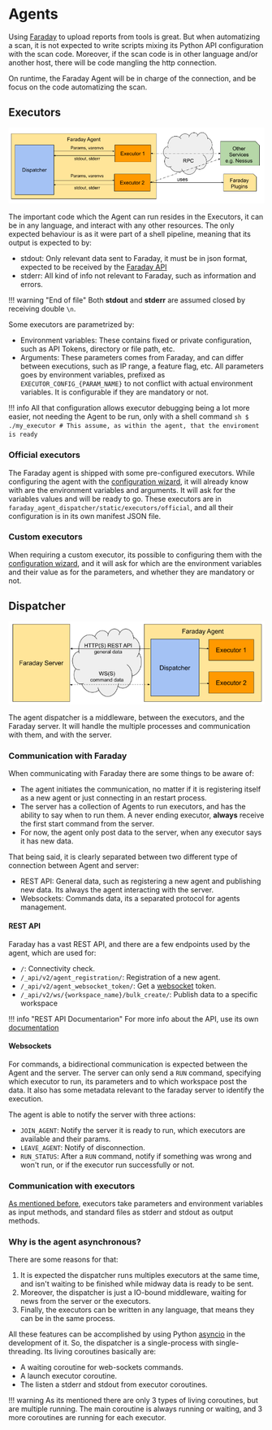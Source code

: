 # Agents

Using [Faraday][faraday] to upload reports from tools is great. But when
 automatizing a scan, it is not expected to write scripts mixing its Python API
 configuration with the scan code. Moreover, if the scan code is in other
 language and/or another host, there will be code mangling the http connection.

On runtime, the Faraday Agent will be in charge of the connection, and be focus
 on the code automatizing the scan.

## Executors

![Architecture executors](../images/arch_executors.png)

The important code which the Agent can run resides in the Executors, it can
 be in any language, and interact with any other resources. The only expected
 behaviour is as it were part of a shell pipeline, meaning that its output
 is expected to by:

 * stdout: Only relevant data sent to Faraday, it must be in json format,
 expected to be received by the [Faraday API][API]
 * stderr: All kind of info not relevant to Faraday, such as information
  and errors.

!!! warning "End of file"
    Both **stdout** and **stderr** are assumed closed by receiving double `\n`.

Some executors are parametrized by:

 * Environment variables: These contains fixed or private configuration,
 such as API Tokens, directory or file path, etc.
 * Arguments: These parameters comes from Faraday, and can differ between
  executions, such as IP range, a feature flag, etc. All parameters
  goes by environment variables, prefixed as `EXECUTOR_CONFIG_{PARAM_NAME}`
  to not conflict with actual environment variables. It is configurable if they
  are mandatory or not.

!!! info
    All that configuration allows executor debugging being a lot more easier,
    not needing the Agent to be run, only with a shell command
    ```sh
    $ ./my_executor # This assume, as within the agent, that the enviroment is ready
    ```

### Official executors
The Faraday agent is shipped with some pre-configured executors. While
 configuring the agent with the [configuration wizard][wizard], it will already
 know with are the environment variables and arguments. It will ask for the
 variables values and will be ready to go. These executors are in
 `faraday_agent_dispatcher/static/executors/official`, and all their
 configuration is in its own manifest JSON file.

### Custom executors
When requiring a custom executor, its possible to configuring them with the
 [configuration wizard][wizard], and it will ask for which are the environment
 variables and their value as for the parameters, and whether they are
 mandatory or not.

## Dispatcher

![Architecture dispatcher](../images/arch_dispatcher.png)

The agent dispatcher is a middleware, between the executors, and the Faraday
 server. It will handle the multiple processes and communication with them,
 and with the server.

### Communication with Faraday

When communicating with Faraday there are some things to be aware of:

 * The agent initiates the communication, no matter if it is registering
  itself as a new agent or just connecting in an restart process.
 * The server has a collection of Agents to run executors, and has the
  ability to say when to run them. A never ending executor, **always**
  receive the first start command from the server.
 * For now, the agent only post data to the server, when any executor says
  it has new data.

That being said, it is clearly separated between two different type of
 connection between Agent and server:

 * REST API: General data, such as registering a new agent and publishing
  new data. Its always the agent interacting with the server.
 * Websockets: Commands data, its a separated protocol for agents management.

#### REST API
Faraday has a vast REST API, and there are a few endpoints used by
 the agent, which are used for:

 * `/`: Connectivity check.
 * `/_api/v2/agent_registration/`: Registration of a new agent.
 * `/_api/v2/agent_websocket_token/`: Get a [websocket](#websockets) token.
 * `/_api/v2/ws/{workspace_name}/bulk_create/`: Publish data to a specific
  workspace

!!! info "REST API Documentarion"
    For more info about the API, use its own [documentation][API]

#### Websockets
For commands, a bidirectional communication is expected between the Agent
 and the server.
The server can only send a `RUN` command, specifying which
 executor to run, its parameters and to which workspace post the data. It
 also has some metadata relevant to the faraday server to identify the
 execution.

The agent is able to notify the server with three actions:

 * `JOIN_AGENT`: Notify the server it is ready to run, which executors are
  available and their params.
 * `LEAVE_AGENT`: Notify of disconnection.
 * `RUN_STATUS`: After a `RUN` command, notify if something was wrong and
  won't run, or if the executor run successfully or not.

### Communication with executors
[As mentioned before](#executors), executors take parameters and environment
 variables as input methods, and standard files as stderr and stdout as
 output methods.

### Why is the agent asynchronous?
There are some reasons for that:

 1. It is expected the dispatcher runs multiples executors at the same time,
 and isn't waiting to be finished while midway data is ready to be sent.
 1. Moreover, the dispatcher is just a IO-bound middleware, waiting for
 news from the server or the executors.
 1. Finally, the executors can be written in any language, that
 means they can be in the same process.

All these features can be accomplished by using Python [asyncio][asyncio]
 in the development of it. So, the dispatcher is a single-process with
 single-threading. Its living coroutines basically are:

 * A waiting coroutine for web-sockets commands.
 * A launch executor coroutine.
 * The listen a stderr and stdout from executor coroutines.

!!! warning
    As its mentioned there are only 3 types of living coroutines, but are
    multiple running. The main coroutine is always running or waiting, and 3
    more coroutines are running for each executor.

[API]: https://api.faradaysec.com
[faraday]: https://github.com/infobyte/faraday
[wizard]: ../418.md
[asyncio]: https://docs.python.org/3/library/asyncio.html
